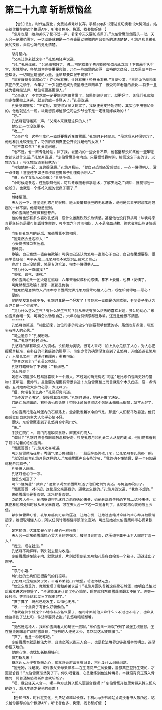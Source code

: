 # 第二十九章 斩断烦恼丝
        【告知书友，时代在变化，免费站点难以长存，手机app多书源站点切换看书大势所趋，站长给你推荐的这个换源APP，听书音色多、换源、找书都好使！】
       “悠月也是，她弟弟来了都不说一声，看来今天又要加点菜了。”东伯雪鹰忽然眉头一动，天人合一笼罩范围下，一切动静就算是一个苍蝇扇动翅膀的声音都听的清清楚楚，孔悠月和弟弟孔昊的交谈，自然也听的无比清楚。
       ……
       悠月屋内。
       “父亲让你来就这事？”孔悠月轻声说道。
       “对。”孔昊连道，“父亲还嘱托了，说……司家在整个青河郡的地位无比之高！不管是军队军官、郡城郡守、各地城主等等重要官职，乃至一些凶悍的盗匪，富裕的大商会，以及黑暗中的一些帮派，一切明里暗里的力量，全部都要臣服于司家！”
       “司家就是青河郡的天！它说谁有罪，谁就有罪！没罪也有罪。”孔昊说道，“而司尘乃是司家真正的天之骄子，今年才二十岁就已经成为流星级法师两年了，很受司家老祖的疼爱……将来一旦成为银月级法师，地位将更高更惊人。”
       “父亲说了，不苛求你一定要嫁给东伯雪鹰了，如果能嫁给司尘，就更好了，说我们孔家和司家如果拉上关系，就真的能一步登天了。”孔昊说道。
       孔昊随即撇嘴：“不过姐，我觉得父亲太现实了，我反正是支持姐你的，其实也不用管父亲的，他也就这么一说，毕竟想要嫁给那位司尘少爷也不是一定就能嫁成功的！”
       “哼。”
       孔悠月轻轻嗤笑一声，“父亲本来就是这样的人！”
       她仅此一句没说更多。
       “唉……”
       “父亲严令，这些年我也一直想要靠近东伯雪鹰。”孔悠月轻轻叹息，“虽然我已经很努力了，他也和我比较亲近了，可依旧没有真正公开说我是他的女友！”
       “他不喜欢你？”孔昊连问道。
       “也不是，他一直专注枪法，除了我，城堡内的一些女仆不算，他甚至都没和其他一些年轻女孩说过什么话。”孔悠月说道，“东伯雪鹰外冷内热，只要慢慢靠时间，相信这么下去的话，以他的性子，将来他应该会娶我的。”
       “可和他在一起，真的很没趣。”孔悠月摇头，“他自己恐怕还没感觉到，一点不懂得哄人，没一点情趣！甚至还不如法师楼那些男弟子们懂得会哄人。”
       “姐，你不喜欢东伯雪鹰？”孔昊吃惊。
       “小时候刚来这，还挺崇拜他的，可后来跟随老师学法术，了解天地之广阔后，就觉得他一般般了，也就是一个练枪入魔的武疯子罢了。”
       ……
       城楼屋顶。
       天人合一下，甚至连孔悠月的眼神、脸上表情都感应的无比清晰，说他是武疯子时那嘴角翘起的一丝不屑，他清晰感觉到。
       东伯雪鹰脸色微微有些苍白。
       他的确也没有多么喜欢孔悠月，没什么轰轰烈烈炽热情感，甚至他也没打算挑明！毕竟将来青铜级任务是很可能丢掉性命的，可毕竟六年时间相处，人不是冷血动物，终究会生出些许情感的。
       当听到孔悠月的话后，东伯雪鹰不敢相信，
       “她竟然会是这种人！”
       心头仿佛被巨石压着。
       很难受。
       欺骗，自己竟然一直在被欺骗！可笑自己还认为悠月一直倾心于自己，自己如果想要娶，很简单很轻松！可事实是……孔悠月根本就没真正喜欢上自己。
       也对！自己没情趣，总是专注枪法，根本不懂得哄人……
       “可为什么一直骗我？”
       “该死，该死，该死。”
       东伯雪鹰心头一团火焰在燃烧，六年来看似淳朴的感情，算不上爱情，也算上友情了。
       可竟然都是欺骗！原来一直都是伪装！
       “她竟然是这样的人。”原本东伯雪鹰觉得孔悠月挺乖巧懂人心的，现在却觉得她……恶心！
       是的。
       他的朋友本身就不多，孔悠月算是一个好友了！可竟然一直都是伪装欺骗，甚至骨子里认为自己只是一个武疯子。
       “我为什么这么生气？有什么好生气的？我从来没有多么炽热的喜欢上她，多么的动心。”东伯雪鹰自嘲一笑，可再怎么劝慰自己，六年的这份情感都是欺骗，还是让他很不舒服。
       ******
       孔悠月微笑道，“相比起来，这位司家的司尘少爷则要聪明智慧的多，虽然也有点傻，可至少有哄人的心思。”
       “司尘追你？”孔昊瞪眼。
       “嗯。”孔悠月轻轻点头。
       孔悠月的确有吸引人的资格，长相颇为美貌，很可人乖巧！加上从小见惯了人心，对人心把握极为精准，在多日的不着痕迹的引导下，司尘少爷的确渐渐注意到了孔悠月，开始追逐孔悠月了，只是孔悠月一直保持着距离，吊着司尘。
       “你喜欢司尘？”孔昊又吃惊。
       孔悠月略微顿了下说道：“有点吧。”
       怎么可能？
       她怎么可能那么轻易就喜欢上一个男人，不过她的确觉得这‘司尘’是比东伯雪鹰更好的猎物！更年轻，更帅气，最重要的是更有背景前途！东伯雪鹰相比而言就是个木头疙瘩，没一点情趣，且对她都没太多的心思，太无味了。
       “姐，你准备怎么办？”孔昊好奇问道。
       “我还没完全决定，慢慢顺其自然吧。”孔悠月说道，她已经做了决定。
       只是在弟弟面前，有些话也得隐瞒！否则让弟弟觉得这个姐姐太无情太很辣，就不太好了。
       ……
       东伯雪鹰行走在城堡内的石板路上，全身散发着冰冷的气息，那些仆人们都不敢靠近，他们都感觉到自家领主大人似乎心情不好。
       很快，东伯雪鹰走到了孔悠月的小院门外。
       “蓬。”
       手按在院门上，院门门栓瞬间震断，直接推门而入。
       “谁啊？”孔悠月声音依旧那般温和好奇，只见孔悠月和孔昊二人从屋内走出，他们俩都看到了院中站着的东伯雪鹰。
       “雪鹰哥哥！”孔悠月欢喜喊道。
       可东伯雪鹰站在那，周围气息仿佛凝固了，一股压抑感弥漫开来，让孔悠月和孔昊都一颤。
       “真没想到你孔悠月是这样的人。”东伯雪鹰声音有些沙哑，“我的确不懂情趣，是一个只知道练枪的武疯子。”
       孔昊瞪大眼睛。
       孔悠月也心中一凉。
       他怎么知道了？
       可‘不懂情趣’‘武疯子’这都说明东伯雪鹰知道了他们之前的谈话，再掩盖都没用了。
       “雪鹰哥哥，对不起，这都是父亲逼我的，逼我这么做的。”孔悠月连说道，“我也不想的。”
       东伯雪鹰只是看着她，冰冷的看着她。
       之前天人合一，他清晰记得孔悠月之前说话的表情，说他是武疯子时的不屑……这种表情，在真正和他相处的时候从来没暴露过，可在天人合一下这一次他看到了，此刻她再伪装他哪里会信。
       被东伯雪鹰盯着，孔悠月感到无形的压迫，让她心慌，让她过去绝对冷静的内心都开始震荡起来，她很聪明懂人心，所以任何时候都懂得该怎么应对。可此刻她被东伯雪鹰盯得心慌紧张了。
       她不知道，这其实是心灵力量的一种压迫！
       天人合一后东伯雪鹰的心灵力量何等强大，被他目光盯着，这压迫不亚于上万人同时盯着一人！
       “我走，现在就走。”
       孔悠月不再解释，转头就去屋内收拾。
       东伯雪鹰站在院子内，默默站着，片刻就看到孔悠月和孔昊各自拎着一个箱子，迅速走出了院子。
       ……
       “悠月小姐。”
       城门处的士兵们还很客气的打招呼。
       孔悠月只是勉强笑了笑，带着弟弟就出了城堡，朝法师楼走去。
       “他怎么发现的，竟然发现了我和弟弟说话？”孔悠月回头看着这座雪石城堡，她明白恐怕以后很难进这座城堡了，“还没能真正让司尘死心塌地，现在就和东伯雪鹰闹翻太不值了。再等一段时间，等司尘这边妥当了就更好了。”
       “算了算了，既然已经发生，后悔也无用。”
       “哼，一个武疯子有什么好骄傲的。”
       “也就在仪水城这个小地方有点名气罢了，在司家面前他又算什么？不过也不错了，也算从他这得到了法杖和一件法师器具衣袍。”孔悠月暗暗想着。
       ……
       “竟然是这种人，我东伯雪鹰看人的确很一般啊。”东伯雪鹰一跃就飞到了城堡主楼屋顶，坐在屋顶俯瞰着广阔的雪鹰领，“接触的人还是太少，竟然就这么被欺骗了。”
       “算了，也是一种历练吧。”
       东伯雪鹰本就是枪法大师，且他之所以能天人合一，也是枪法境界足够高后神而明之，逐渐参悟天地的。
       他的心性，也犹如长枪般锋利。
       快刀斩乱麻！
       既然这女人怀有欺骗之心，那就将她赶出雪石城堡，再也没什么纠缠纠葛。
       “她是她，我是我。或许像父亲母亲那样……在生死间产生的爱情，能够真正互托生死的，才更适合我？”东伯雪鹰忽然笑了下，仰头喝着酒，心灵磨练到他这种境界，本就没有真正深入骨髓的一份普通情感说斩断也就斩断了。
       “嗯，我已经天人合一，哪一种方式跨入超凡更适合我呢？”东伯雪鹰开始思索将来跨入超凡的路了，超凡生命才是他的追求！
       **
       【告知书友，时代在变化，免费站点难以长存，手机app多书源站点切换看书大势所趋，站长给你推荐的这个换源APP，听书音色多、换源、找书都好使！】